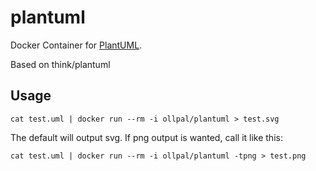 # plantuml

Docker Container for [PlantUML](http://plantuml.com).

Based on think/plantuml

## Usage

```
cat test.uml | docker run --rm -i ollpal/plantuml > test.svg
```

The default will output svg. If png output is wanted, call it like this:

```
cat test.uml | docker run --rm -i ollpal/plantuml -tpng > test.png
```
